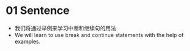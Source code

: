 # 01 Sentence

* 我们将通过举例来学习中断和继续句的用法
* We will learn to use break and continue statements with the help of examples.



# 